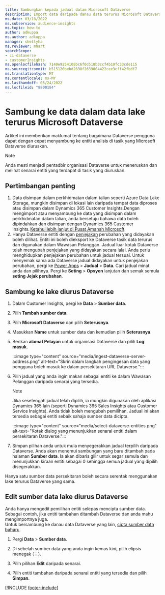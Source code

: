 ```yaml
---
title: Sambungkan kepada jadual dalam Microsoft Dataverse
description: Import data daripada danau data terurus Microsoft Dataverse.
ms.date: 03/18/2022
ms.subservice: audience-insights
ms.topic: how-to
author: adkuppa
ms.author: adkuppa
manager: shellyha
ms.reviewer: mhart
searchScope:
- ci-dataverse
- customerInsights
ms.openlocfilehash: 7140e9254108bc6f0d518b3ccf4b10fc33cde115
ms.sourcegitcommit: b515120bebd2638f2639004422cee3cff42fbdf7
ms.translationtype: MT
ms.contentlocale: ms-MY
ms.lasthandoff: 05/24/2022
ms.locfileid: "8800184"
---
```

# <a name="connect-to-data-in-a-microsoft-dataverse-managed-data-lake"></a>Sambung ke data dalam data lake terurus Microsoft Dataverse

Artikel ini memberikan maklumat tentang bagaimana Dataverse pengguna dapat dengan cepat menyambung ke entiti analisis di tasik yang Microsoft Dataverse diuruskan. 

> [!NOTE]
> Anda mesti menjadi pentadbir organisasi Dataverse untuk meneruskan dan melihat senarai entiti yang terdapat di tasik yang diuruskan.

## <a name="important-considerations"></a>Pertimbangan penting

1. Data disimpan dalam perkhidmatan dalam talian seperti Azure Data Lake Storage, mungkin disimpan di lokasi lain daripada tempat data diproses atau disimpan dalam Dynamics 365 Customer Insights.Dengan mengimport atau menyambung ke data yang disimpan dalam perkhidmatan dalam talian, anda bersetuju bahawa data boleh dipindahkan dan disimpan dengan Dynamics 365 Customer Insights. [Ketahui lebih lanjut di Pusat Amanah Microsoft](https://www.microsoft.com/trust-center).
2. Hanya Dataverse entiti dengan [penjejakan](/power-platform/admin/enable-change-tracking-control-data-synchronization) perubahan yang didayakan boleh dilihat. Entiti ini boleh dieksport ke Dataverse tasik data terurus dan digunakan dalam Wawasan Pelanggan. Jadual luar kotak Dataverse telah mengubah penjejakan yang didayakan secara lalai. Anda perlu menghidupkan penjejakan perubahan untuk jadual tersuai. Untuk menyemak sama ada Dataverse jadual didayakan untuk penjejakan perubahan, pergi ke [Power Apps](https://make.powerapps.com) > **Jadual** > **Data**. Cari jadual minat anda dan pilihnya. Pergi ke **Seting** > **Opsyen** lanjutan dan semak semula **seting Jejak perubahan**.

## <a name="connect-to-a-dataverse-managed-lake"></a>Sambung ke lake diurus Dataverse

1. Dalam Customer Insights, pergi ke **Data** > **Sumber data**.

2. Pilih **Tambah sumber data**.

3. Pilih **Microsoft Dataverse** dan pilih **Seterusnya**.

4. Masukkan **Name** untuk sumber data dan kemudian pilih **Seterusnya**. 

5. Berikan **alamat Pelayan** untuk organisasi Dataverse dan pilih **Log masuk**.

   :::image type="content" source="media/ingest-dataverse-server-address.png" alt-text="Skrin dalam langkah pengingesan data yang pengguna boleh masuk ke dalam persekitaran URL Dataverse.":::

6. Pilih jadual yang anda ingin makan sebagai entiti ke dalam Wawasan Pelanggan daripada senarai yang tersedia.    

   > [!NOTE]
   > Jika sesetengah jadual telah dipilih, ia mungkin digunakan oleh aplikasi Dynamics 365 lain (seperti Dynamics 365 Sales Insights atau Customer Service Insights). Anda tidak boleh mengubah pemilihan. Jadual ini akan tersedia sebagai entiti sebaik sahaja sumber data dicipta.

   :::image type="content" source="media/select-dataverse-entities.png" alt-text="Kotak dialog yang menunjukkan senarai entiti dalam persekitaran Dataverse.":::

7. Simpan pilihan anda untuk mula menyegerakkan jadual terpilih daripada Dataverse. Anda akan menemui sambungan yang baru ditambah pada halaman **Sumber data**. Ia akan dibaris gilir untuk segar semula dan menunjukkan kiraan entiti sebagai 0 sehingga semua jadual yang dipilih disegerakkan.

Hanya satu sumber data persekitaran boleh secara serentak menggunakan lake terurus Dataverse yang sama.

## <a name="edit-a-dataverse-managed-lake-data-source"></a>Edit sumber data lake diurus Dataverse

Anda hanya mengedit pemilihan entiti selepas mencipta sumber data. Sebagai contoh, jika entiti tambahan ditambah Dataverse dan anda mahu mengimportnya juga.    
Untuk bersambung ke danau data Dataverse yang lain, [cipta sumber data baharu](#connect-to-a-dataverse-managed-lake).

1. Pergi **Data** > **Sumber data**.

2. Di sebelah sumber data yang anda ingin kemas kini, pilih elipsis menegak (&vellip;).

3. Pilih pilihan **Edit** daripada senarai.

4. Pilih entiti tambahan daripada senarai entiti yang tersedia dan pilih **Simpan**.

[!INCLUDE [footer-include](includes/footer-banner.md)]
